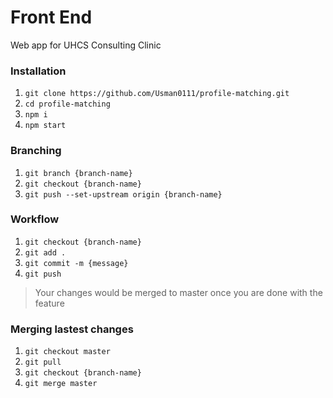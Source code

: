 # Front End

Web app for UHCS Consulting Clinic

### Installation

1. `git clone https://github.com/Usman0111/profile-matching.git`
2. `cd profile-matching`
3. `npm i`
4. `npm start`

### Branching

1. `git branch {branch-name}`
2. `git checkout {branch-name}`
3. `git push --set-upstream origin {branch-name}`

### Workflow

1. `git checkout {branch-name}`
2. `git add .`
3. `git commit -m {message}`
4. `git push`

> Your changes would be merged to master once you are done with the feature

### Merging lastest changes

1. `git checkout master`
2. `git pull`
3. `git checkout {branch-name}`
4. `git merge master`
